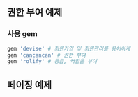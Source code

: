 ## 권한 부여 예제

### 사용 gem
```ruby
gem 'devise' # 회원가입 및 회원관리를 용이하게
gem 'cancancan' # 권한 부여
gem 'rolify' # 등급, 역할을 부여
```

## 페이징 예제